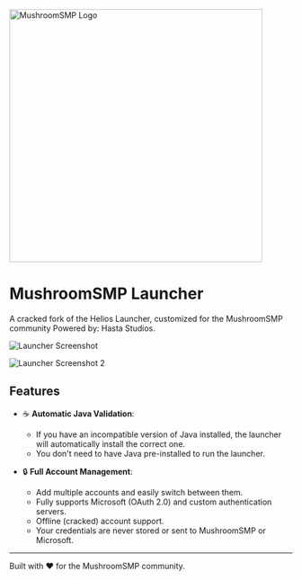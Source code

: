 <img src=" " alt="MushroomSMP Logo" width="450">

# MushroomSMP Launcher

A cracked fork of the Helios Launcher, customized for the MushroomSMP community Powered by: Hasta Studios.

![Launcher Screenshot]( )

![Launcher Screenshot 2]( )

## Features

- ☕ **Automatic Java Validation**:
  - If you have an incompatible version of Java installed, the launcher will automatically install the correct one.
  - You don't need to have Java pre-installed to run the launcher.

- 🔒 **Full Account Management**:
  - Add multiple accounts and easily switch between them.
  - Fully supports Microsoft (OAuth 2.0) and custom authentication servers.
  - Offline (cracked) account support.
  - Your credentials are never stored or sent to MushroomSMP or Microsoft.

---

Built with ❤️ for the MushroomSMP community.

